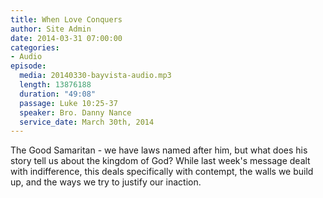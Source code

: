 ```yaml
---
title: When Love Conquers
author: Site Admin
date: 2014-03-31 07:00:00
categories:
- Audio
episode:
  media: 20140330-bayvista-audio.mp3
  length: 13876188
  duration: "49:08"
  passage: Luke 10:25-37
  speaker: Bro. Danny Nance
  service_date: March 30th, 2014
---
```

The Good Samaritan - we have laws named after him, but what does his story tell us about the kingdom of God? While last week's message dealt with indifference, this deals specifically with contempt, the walls we build up, and the ways we try to justify our inaction.